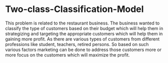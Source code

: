 # Two-class-Classification-Model

This problem is related to the restaurant business. The business wanted to classify the type of customers based on their budget which will help them in strategizing and targeting the appropriate customers which will help them in gaining more profit. As there are various types of customers from different professions like student, teachers, retired persons. So based on such various factors marketing can be done to address those customers more or more focus on the customers  which will maximize the profit.

